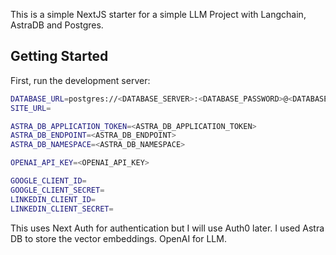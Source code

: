 This is a simple NextJS starter for a simple LLM Project with Langchain, AstraDB and Postgres.

## Getting Started

First, run the development server:

```bash
DATABASE_URL=postgres://<DATABASE_SERVER>:<DATABASE_PASSWORD>@<DATABASE_HOST>:<DATABASE_PORT>/<DATABASE_NAME>
SITE_URL=

ASTRA_DB_APPLICATION_TOKEN=<ASTRA_DB_APPLICATION_TOKEN>
ASTRA_DB_ENDPOINT=<ASTRA_DB_ENDPOINT>
ASTRA_DB_NAMESPACE=<ASTRA_DB_NAMESPACE>

OPENAI_API_KEY=<OPENAI_API_KEY>

GOOGLE_CLIENT_ID=
GOOGLE_CLIENT_SECRET=
LINKEDIN_CLIENT_ID=
LINKEDIN_CLIENT_SECRET=
```

This uses Next Auth for authentication but I will use Auth0 later. I used Astra DB to store the vector embeddings. OpenAI for LLM.

